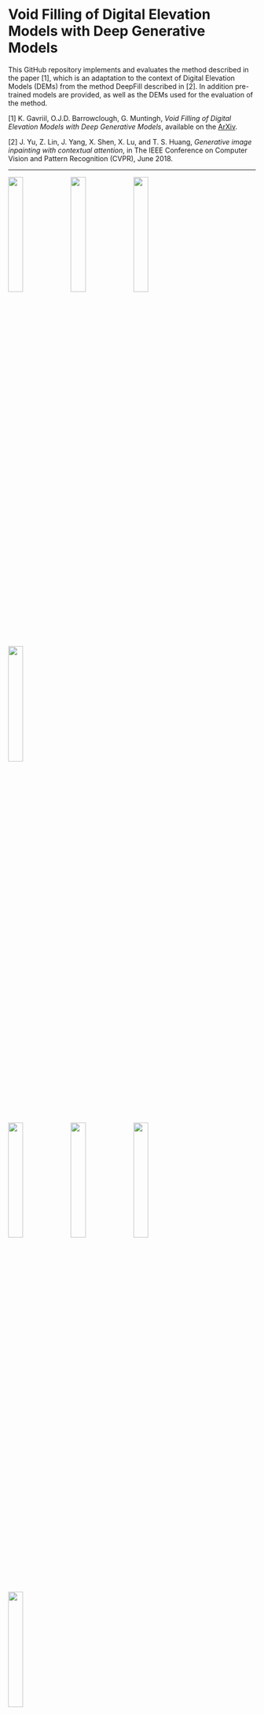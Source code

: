 # Void Filling of Digital Elevation Models with Deep Generative Models

This GitHub repository implements and evaluates the method described in the paper [1], which is an adaptation to the context of Digital Elevation Models (DEMs) from the method DeepFill described in [2]. In addition pre-trained models are provided, as well as the DEMs used for the evaluation of the method.

[1] K. Gavriil, O.J.D. Barrowclough, G. Muntingh, _Void Filling of Digital Elevation Models with Deep Generative Models_, available on the [ArXiv]().

[2] J. Yu, Z. Lin, J. Yang, X. Shen, X. Lu, and T. S. Huang, _Generative image inpainting with contextual attention_, in The IEEE Conference on Computer Vision and Pattern Recognition (CVPR), June 2018.

---

<p>
<img src="https://user-images.githubusercontent.com/26650959/49333780-24d37380-f5c5-11e8-8dc9-104ac7373874.png" width="24.5%" />
<img src="https://user-images.githubusercontent.com/26650959/49333779-24d37380-f5c5-11e8-88de-b1157b59537c.png" width="24.5%" />
<img src="https://user-images.githubusercontent.com/26650959/49333784-256c0a00-f5c5-11e8-8868-953bc154b182.png" width="24.5%" />
<img src="https://user-images.githubusercontent.com/26650959/49333783-256c0a00-f5c5-11e8-9243-a454924bb0af.png" width="24.5%" />
</p>

<p>
<img src="https://user-images.githubusercontent.com/26650959/49333787-269d3700-f5c5-11e8-8586-fcd9bfdc0768.png" width="24.5%" />
<img src="https://user-images.githubusercontent.com/26650959/49333788-269d3700-f5c5-11e8-8d6c-6702063abcdf.png" width="24.5%" />
<img src="https://user-images.githubusercontent.com/26650959/49333785-2604a080-f5c5-11e8-8043-38df141459dc.png" width="24.5%" />
<img src="https://user-images.githubusercontent.com/26650959/49333786-2604a080-f5c5-11e8-9fab-2d5f74cca6c8.png" width="24.5%" />
</p>

Selection of results of the DeepDEMFill void filling method for Digital Elevation Models.

---

## Setup

* Install python3.
* Install [tensorflow](https://www.tensorflow.org/install/) (tested on Release 1.3.0, 1.4.0, 1.5.0, 1.6.0, 1.7.0).
* Install tensorflow toolkit [neuralgym](https://github.com/konstantg/neuralgym) (run `pip install git+https://github.com/konstantg/neuralgym`).
* Clone the repository `git clone https://github.com/konstantg/dem-fill.git`

Other dependencies: [`opencv-python`](https://pypi.org/project/opencv-python/), [`PyYAML`](https://pypi.org/project/PyYAML/)

## Testing pretrained models

[Norway Landscape](https://drive.google.com/open?id=1OaQ0PNqaLQ5-TVerRzQl3OkIXdf9R4US) | [Norway Cities](https://drive.google.com/open?id=1Y_noNEPh6Uzm1OFzGWT3Tsey83nYsgCl)

Download the desired model(s), create a `model_logs/` directory in the `dem-fill/` directory and extract the contents of the zip there. See run examples below for proposed directory structure.

Model `norway_land` was trained on 10m-resolution DEMs of Western and Eastern Norway while `norway_cities` was trained on 2m-resolution DEMs of the three largest cities in Norway, namely Oslo, Trondheim, and Bergen. The input in both cases are DEMs of size 256x256. The size of the void ranges from 64x64 up to 128x128 (not necessarily rectangular) and is randomly placed over the DEM.

To run:

```bash
# Norway Landscape
python test.py --image data/land01.tif --mask data/land01mask.png --output data/land01out.tif --checkpoint_dir model_logs/norway_land/

# Norway Cities
python test.py --image data/city01.tif --mask data/city01mask.png --output data/city01out.tif --checkpoint_dir model_logs/norway_cities/
```

__Note:__ If you do not have a TIF viewer, [IrfanView](https://www.irfanview.com/) is recommended.



## Training

For training on your DEMs, please modify accordingly `data_from_fnames.py` from the installed `neuralgym` package to accept your files. For example, it was more efficient to use an [`h5py`](https://www.h5py.org/) file to store and sample the Norway landscape dataset, while for the Norway cities dataset we preload the Oslo, Bergen and Trondheim DEMs to memory for sampling. Please refer to the `data_from_fnames.py` file for these examples.

1. Training:
    * Modify the data `data_from_fnames.py` file accordingly.
    * Modify [inpaint.yml](/inpaint.yml) to set LOG_DIR, IMG_SHAPES and other parameters.
    * Run `python train.py`.
2. Resume training:
    * Modify MODEL_RESTORE flag in [inpaint.yml](/inpaint.yml). E.g., MODEL_RESTORE: 20181119115621405562_norway_cities.
    * Run `python train.py`.
3. Testing:
    * Run `python test.py --image examples/input.tif --mask examples/mask.png --output examples/output.tif --checkpoint model_logs/your_model_dir`.


## License

CC 4.0 Attribution-NonCommercial International

The software is for educational and academic research purpose only.

## Acknowledgements

We adapted the GitHub repository [generative_inpainting](https://github.com/JiahuiYu/generative_inpainting) to the setting of Digital Elevation Models. The open source C++ library [GoTools](https://github.com/SINTEF-Geometry/GoTools) was used for generating the LR B-spline data. Data provided courtesy Norwegian Mapping Authorities (www.hoydedata.no), copyright Kartverket (CC BY 4.0). This project has received funding from the European Union’s Horizon 2020 research and innovation programme under the Marie Skłodowska-Curie grant agreement No 675789. This projected was also supported by an IKTPLUSS grant, project number 270922, from the Research Council of Norway.

## Citing

Arxiv

```
how to cite
```
